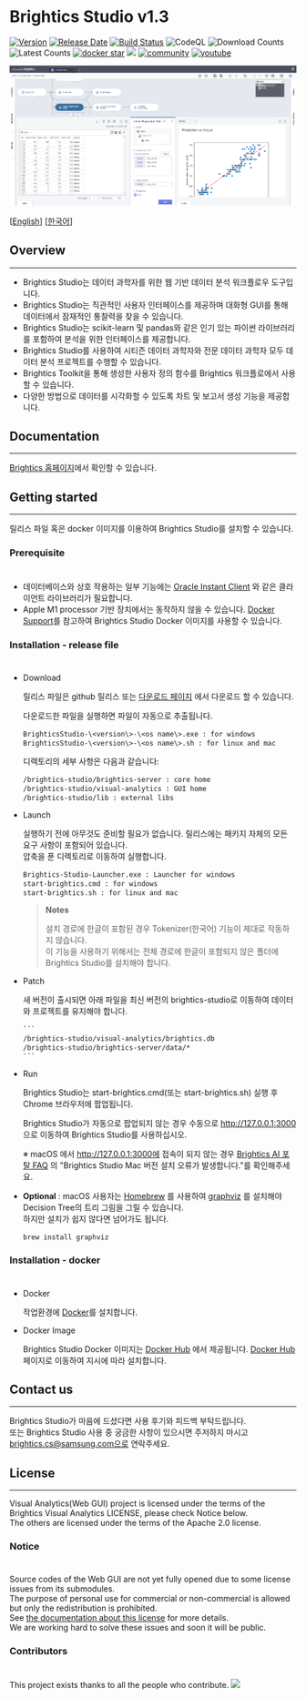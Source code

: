 # Brightics Studio v1.3

[![Version](https://img.shields.io/github/v/release/brightics/studio)](https://github.com/brightics/studio/releases)
[![Release Date](https://img.shields.io/github/release-date/brightics/studio)](https://github.com/brightics/studio/releases)
[![Build Status](https://travis-ci.com/brightics/studio.svg?branch=master)](https://travis-ci.com/brightics/studio)
![CodeQL](https://github.com/brightics/studio/workflows/CodeQL/badge.svg)
![Download Counts](https://img.shields.io/github/downloads/brightics/studio/total.svg)
![Latest Counts](https://img.shields.io/github/downloads/brightics/studio/latest/total)
[![docker star](https://img.shields.io/docker/stars/brightics/studio)](https://hub.docker.com/r/brightics/studio)
<a href="../../graphs/contributors"><img src="https://img.shields.io/github/contributors/brightics/studio.svg" /></a>
[![community](https://img.shields.io/badge/Help-Community-brightgreen)](https://www.brightics.ai/community/categories)
[![youtube](https://img.shields.io/youtube/views/DR13sLVWXYs?style=social)](https://www.youtube.com/brighticsTV)

<img src="docs/images/brightics_sample.png" alt="Brightics Studio"></img>

[[English](README_en.md)]
[[한국어](README.md)]

## Overview

---

- Brightics Studio는 데이터 과학자를 위한 웹 기반 데이터 분석 워크플로우 도구입니다.
- Brightics Studio는 직관적인 사용자 인터페이스를 제공하며 대화형 GUI를 통해 데이터에서 잠재적인 통찰력을 찾을 수 있습니다.
- Brightics Studio는 scikit-learn 및 pandas와 같은 인기 있는 파이썬 라이브러리를 포함하여 분석을 위한 인터페이스를 제공합니다.
- Brightics Studio를 사용하여 시티즌 데이터 과학자와 전문 데이터 과학자 모두 데이터 분석 프로젝트를 수행할 수 있습니다.
- Brightics Toolkit을 통해 생성한 사용자 정의 함수를 Brightics 워크플로에서 사용할 수 있습니다.
- 다양한 방법으로 데이터를 시각화할 수 있도록 차트 및 보고서 생성 기능을 제공합니다.

## Documentation

---

[Brightics 홈페이지](https://www.brightics.ai)에서 확인할 수 있습니다.

## Getting started

---

릴리스 파일 혹은 docker 이미지를 이용하여 Brightics Studio를 설치할 수 있습니다.


### Prerequisite
#
* 데이터베이스와 상호 작용하는 일부 기능에는 [Oracle Instant Client](http://www.oracle.com/technetwork/database/database-technologies/instant-client/overview/index.html) 와 같은 클라이언트 라이브러리가 필요합니다.
* Apple M1 processor 기반 장치에서는 동작하지 않을 수 있습니다. [Docker Support](#docker-support)를 참고하여 Brightics Studio Docker 이미지를 사용할 수 있습니다.

### Installation - release file
#
  * Download

      릴리스 파일은 github 릴리스 또는 [다운로드 페이지](https://www.brightics.ai/downloads) 에서 다운로드 할 수 있습니다.

      다운로드한 파일을 실행하면 파일이 자동으로 추출됩니다.

      ```
      BrighticsStudio-\<version\>-\<os name\>.exe : for windows
      BrighticsStudio-\<version\>-\<os name\>.sh : for linux and mac
      ```  
  
      디렉토리의 세부 사항은 다음과 같습니다:  
  
      ```
      /brightics-studio/brightics-server : core home
      /brightics-studio/visual-analytics : GUI home
      /brightics-studio/lib : external libs
      ```  
  
  * Launch

      실행하기 전에 아무것도 준비할 필요가 없습니다. 릴리스에는 패키지 자체의 모든 요구 사항이 포함되어 있습니다.        
      압축을 푼 디렉토리로 이동하여 실행합니다.

      ```
      Brightics-Studio-Launcher.exe : Launcher for windows
      start-brightics.cmd : for windows
      start-brightics.sh : for linux and mac
      ```

      > **Notes**
      > 
      > 설치 경로에 한글이 포함된 경우 Tokenizer(한국어) 기능이 제대로 작동하지 않습니다.   
      > 이 기능을 사용하기 위해서는 전체 경로에 한글이 포함되지 않은 폴더에 Brightics Studio를 설치해야 합니다.  


  * Patch

      새 버전이 출시되면 아래 파일을 최신 버전의 brightics-studio로 이동하여 데이터와 프로젝트를 유지해야 합니다.
      
        ```
        /brightics-studio/visual-analytics/brightics.db
        /brightics-studio/brightics-server/data/*
        ```

  * Run

      Brightics Studio는 start-brightics.cmd(또는 start-brightics.sh) 실행 후 Chrome 브라우저에 팝업됩니다. 

      Brightics Studio가 자동으로 팝업되지 않는 경우 수동으로 http://127.0.0.1:3000 으로 이동하여 Brightics Studio를 사용하십시오.  

      ※ macOS 에서 http://127.0.0.1:3000에 접속이 되지 않는 경우 [Brightics AI 포탈 FAQ](https://www.brightics.ai/community/FAQ) 의 "Brightics Studio Mac 버전 설치 오류가 발생합니다."를 확인해주세요.
      
  * **Optional** : macOS 사용자는 [Homebrew](https://brew.sh/) 를 사용하여 [graphviz](http://graphviz.org/download/) 를 설치해야 Decision Tree의 트리 그림을 그릴 수 있습니다.   
  하지만 설치가 쉽지 않다면 넘어가도 됩니다.
      ```
      brew install graphviz
      ```  
  
    
### Installation - docker
#
  * Docker

      작업환경에 [Docker](https://www.docker.com/get-started/)를 설치합니다. 

  * Docker Image  

      Brightics Studio Docker 이미지는 [Docker Hub](https://hub.docker.com/r/brightics/studio) 에서 제공됩니다. [Docker Hub](https://hub.docker.com/r/brightics/studio) 페이지로 이동하여 지시에 따라 설치합니다.


## Contact us
---
Brightics Studio가 마음에 드셨다면 사용 후기와 피드백 부탁드립니다.  
또는 Brightics Studio 사용 중 궁금한 사항이 있으시면 주저하지 마시고 brightics.cs@samsung.com으로 연락주세요.

## License
---

Visual Analytics(Web GUI) project is licensed under the terms of the Brightics Visual Analytics LICENSE, please check Notice below.  
The others are licensed under the terms of the Apache 2.0 license.

### Notice
#
Source codes of the Web GUI are not yet fully opened due to some license issues from its submodules.  
The purpose of personal use for commercial or non-commercial is allowed but only the redistribution is prohibited.  
See [the documentation about this license](BRIGHTICS_VA_LICENSE) for more details.  
We are working hard to solve these issues and soon it will be public.

### Contributors
#
This project exists thanks to all the people who contribute.
<a href="../../graphs/contributors"><img src="https://opencollective.com/brightics-studio/contributors.svg?width=890&button=false" /></a>
